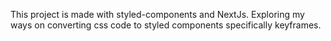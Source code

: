 This project is made with styled-components and NextJs. Exploring my ways on converting css code to styled components specifically keyframes.
